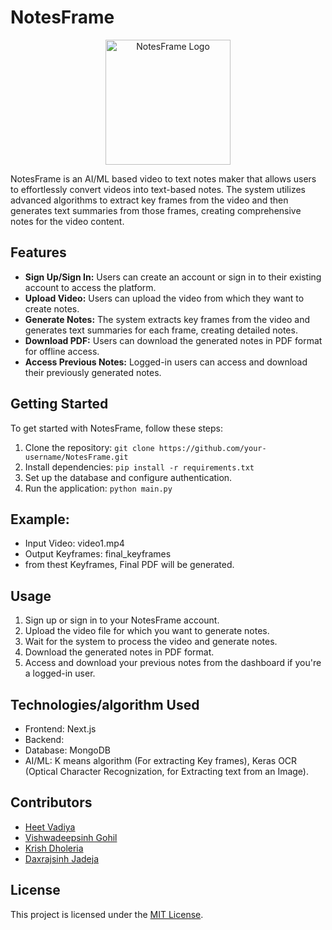 # NotesFrame

<div style="text-align: center;">
  <img src="https://github.com/heetvadiya/NotesFrame/assets/107194145/6e3265af-449d-4c98-8975-2dd9dfb283d6" alt="NotesFrame Logo" width="200">
</div>

NotesFrame is an AI/ML based video to text notes maker that allows users to effortlessly convert videos into text-based notes. The system utilizes advanced algorithms to extract key frames from the video and then generates text summaries from those frames, creating comprehensive notes for the video content.

## Features

- **Sign Up/Sign In:** Users can create an account or sign in to their existing account to access the platform.
- **Upload Video:** Users can upload the video from which they want to create notes.
- **Generate Notes:** The system extracts key frames from the video and generates text summaries for each frame, creating detailed notes.
- **Download PDF:** Users can download the generated notes in PDF format for offline access.
- **Access Previous Notes:** Logged-in users can access and download their previously generated notes.

## Getting Started

To get started with NotesFrame, follow these steps:

1. Clone the repository: `git clone https://github.com/your-username/NotesFrame.git`
2. Install dependencies: `pip install -r requirements.txt`
3. Set up the database and configure authentication.
4. Run the application: `python main.py`

## Example:
- Input Video: video1.mp4
- Output Keyframes: final_keyframes
- from thest Keyframes, Final PDF will be generated.

## Usage

1. Sign up or sign in to your NotesFrame account.
2. Upload the video file for which you want to generate notes.
3. Wait for the system to process the video and generate notes.
4. Download the generated notes in PDF format.
5. Access and download your previous notes from the dashboard if you're a logged-in user.

## Technologies/algorithm Used

- Frontend: Next.js
- Backend: 
- Database: MongoDB
- AI/ML: K means algorithm (For extracting Key frames), Keras OCR (Optical Character Recognization, for Extracting text from an Image).

## Contributors
- [Heet Vadiya](https://github.com/heetvadiya)
- [Vishwadeepsinh Gohil](https://github.com/vishwadeep17)
- [Krish Dholeria](https://github.com/krishdholeria)
- [Daxrajsinh Jadeja](https://github.com/daxrajsinh)
  
## License

This project is licensed under the [MIT License](LICENSE).

